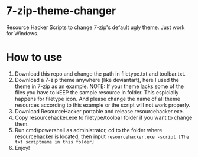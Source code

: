 # 7-zip-theme-changer
Resource Hacker Scripts to change 7-zip's default ugly theme. Just work for Windows.
# How to use
1. Download this repo and change the path in filetype.txt and toolbar.txt.   
2. Download a 7-zip theme anywhere (like deviantart), here I used the theme in 7-zip as an example. NOTE: If your theme lacks some of the files you have to kEEP the sample resource in folder. This espicially happens for filetype icon. And please change the name of all theme resources according to this example or the script will not work properly.   
3. Download ResourceHacker portable and release resourcehacker.exe.   
4. Copy resourcehacker.exe to filetype/toolbar folder if you want to change them.   
5. Run cmd/powershell as administrator, cd to the folder where resourcehacker is located, then input `resourcehacker.exe -script [The txt scriptname in this folder]`   
6. Enjoy!

